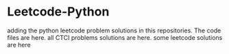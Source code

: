 # Leetcode-Python
adding the python leetcode problem solutions in this repositories. 
The code files are here.
all CTCI problems solutions are here.
some leetcode solutions are here









































































































































































































































































































































































































































































































































































































































































































































































































































































